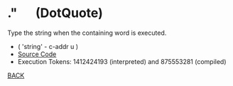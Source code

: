 # .&quot; &emsp; (DotQuote)
Type the string when the containing word is executed.
* ( 'string' - c-addr u )
* [Source Code](../words/core/DotQuote.cs)
* Execution Tokens: 1412424193 (interpreted) and 875553281 (compiled)


[BACK](builtins.md#DotQuote)
